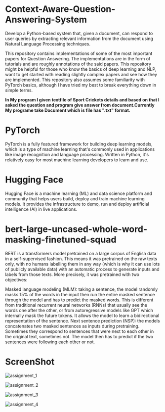 # Context-Aware-Question-Answering-System
Develop a Python-based system that, given a document, can respond to user queries by extracting relevant information from the document using Natural Language Processing techniques.

This repository contains implementations of some of the most important papers for Question Answering. The implementations are in the form of tutorials and are roughly annotations of the said papers. This repository might be helpful for those who know the basics of deep learning and NLP, want to get started with reading slightly complex papers and see how they are implemented. This repository also assumes some familiarity with PyTorch basics, although I have tried my best to break everything down in simple terms.

**In My program I given textfile of Sport Crickets details and based on that I asked the question and program give answer from document.Currently My programe take Document which is file has ".txt" format.**

# PyTorch
PyTorch is a fully featured framework for building deep learning models, which is a type of machine learning that's commonly used in applications like image recognition and language processing. Written in Python, it's relatively easy for most machine learning developers to learn and use.

# Hugging Face
Hugging Face is a machine learning (ML) and data science platform and community that helps users build, deploy and train machine learning models. It provides the infrastructure to demo, run and deploy artificial intelligence (AI) in live applications.

# bert-large-uncased-whole-word-masking-finetuned-squad
BERT is a transformers model pretrained on a large corpus of English data in a self-supervised fashion. This means it was pretrained on the raw texts only, with no humans labelling them in any way (which is why it can use lots of publicly available data) with an automatic process to generate inputs and labels from those texts. More precisely, it was pretrained with two objectives:

Masked language modeling (MLM): taking a sentence, the model randomly masks 15% of the words in the input then run the entire masked sentence through the model and has to predict the masked words. This is different from traditional recurrent neural networks (RNNs) that usually see the words one after the other, or from autoregressive models like GPT which internally mask the future tokens. It allows the model to learn a bidirectional representation of the sentence.
Next sentence prediction (NSP): the models concatenates two masked sentences as inputs during pretraining. Sometimes they correspond to sentences that were next to each other in the original text, sometimes not. The model then has to predict if the two sentences were following each other or not.

# ScreenShot

![assignment_1](https://github.com/parthmodi2712/Context-Aware-Question-Answering-System/assets/69354693/b9e4c826-12fd-466e-9433-89fee2ce5cd9)

![assignment_2](https://github.com/parthmodi2712/Context-Aware-Question-Answering-System/assets/69354693/cef5c5db-7fb1-4b6b-8e5e-d5405ca11ffc)

![assignment_3](https://github.com/parthmodi2712/Context-Aware-Question-Answering-System/assets/69354693/f4af4307-29e2-411a-a712-8d7342eeb864)

![assignment_4](https://github.com/parthmodi2712/Context-Aware-Question-Answering-System/assets/69354693/22af3670-b508-4f28-b23a-919a6a442338)




